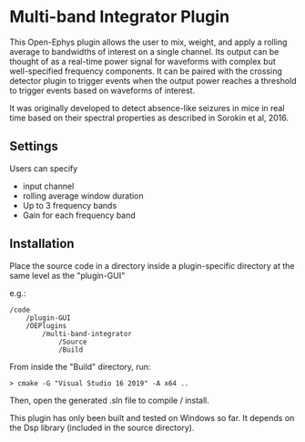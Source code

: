 # Multi-band Integrator Plugin
This Open-Ephys plugin allows the user to mix, weight, and apply a rolling average to bandwidths of interest on a single channel.  Its output can be thought of as a real-time power signal for waveforms with complex but well-specified frequency components.  It can be paired with the crossing detector plugin to trigger events when the output power reaches a threshold to trigger events based on waveforms of interest.

It was originally developed to detect absence-like seizures in mice in real time based on their spectral properties as described in Sorokin et al, 2016. 

## Settings
Users can specify 
* input channel 
* rolling average window duration
* Up to 3 frequency bands
* Gain for each frequency band

## Installation

Place the source code in a directory inside a plugin-specific directory at the same level as the "plugin-GUI"

e.g.:
```
/code
    /plugin-GUI
    /OEPlugins
        /multi-band-integrator
            /Source
            /Build
```

From inside the "Build" directory, run:

```
> cmake -G "Visual Studio 16 2019" -A x64 ..
```

Then, open the generated .sln file to compile / install.

This plugin has only been built and tested on Windows so far. It depends on the Dsp library (included in the source directory).